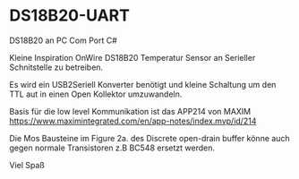 # DS18B20-UART
DS18B20 an PC Com Port C#

Kleine Inspiration OnWire DS18B20 Temperatur Sensor an Serieller Schnitstelle zu betreiben.

Es wird ein USB2Seriell Konverter benötigt und kleine Schaltung um den TTL aut in einen Open Kollektor umzuwandeln.

Basis für die low level Kommunikation ist das APP214 von MAXIM
https://www.maximintegrated.com/en/app-notes/index.mvp/id/214

Die Mos Bausteine im Figure 2a. des Discrete open-drain buffer könne auch gegen normale Transistoren z.B BC548 ersetzt werden.

Viel Spaß
